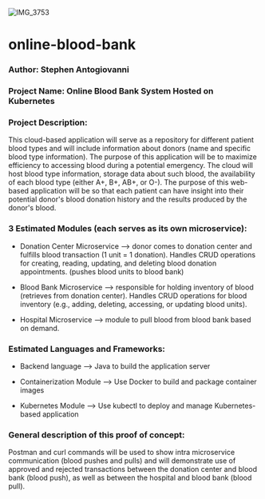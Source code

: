 ![IMG_3753](https://user-images.githubusercontent.com/106194360/236821880-f2d11fd5-c83e-4bbc-9379-dc358bb2c9b9.jpg)

# online-blood-bank

### Author: Stephen Antogiovanni

### Project Name: Online Blood Bank System Hosted on Kubernetes

### Project Description:
This cloud-based application will serve as a repository for different patient blood types and will include information about donors (name and specific blood type information). The purpose of this application will be to maximize efficiency to accessing blood during a potential emergency. The cloud will host blood type information, storage data about such blood, the availability of each blood type (either A+, B+, AB+, or O-). The purpose of this web-based application will be so that each patient can have insight into their potential donor's blood donation history and the results produced by the donor's blood.

### 3 Estimated Modules (each serves as its own microservice):

* Donation Center Microservice --> donor comes to donation center and fulfills blood transaction (1 unit = 1 donation). Handles CRUD operations for creating, reading, updating, and deleting blood donation appointments. (pushes blood units to blood bank)

* Blood Bank Microservice --> responsible for holding inventory of blood (retrieves from donation center). Handles CRUD operations for blood inventory (e.g., adding, deleting, accessing, or updating blood units).

* Hospital Microservice --> module to pull blood from blood bank based on demand.

### Estimated Languages and Frameworks:

* Backend language --> Java to build the application server

* Containerization Module --> Use Docker to build and package container images

* Kubernetes Module --> Use kubectl to deploy and manage Kubernetes-based application

### General description of this proof of concept:
Postman and curl commands will be used to show intra microservice communication (blood pushes and pulls) and will demonstrate use of approved and rejected transactions between the donation center and blood bank (blood push), as well as between the hospital and blood bank (blood pull).
